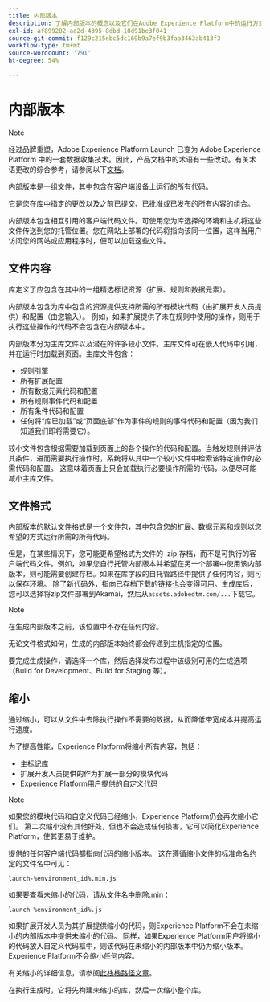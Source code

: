 ```yaml
---
title: 内部版本
description: 了解内部版本的概念以及它们在Adobe Experience Platform中的运行方式。
exl-id: af899282-aa2d-4395-8dbd-18d91be3f041
source-git-commit: f129c215ebc5dc169b9a7ef9b3faa3463ab413f3
workflow-type: tm+mt
source-wordcount: '791'
ht-degree: 54%

---
```


# 内部版本

>[!NOTE]
>
>经过品牌重塑，Adobe Experience Platform Launch 已变为 Adobe Experience Platform 中的一套数据收集技术。因此，产品文档中的术语有一些改动。有关术语更改的综合参考，请参阅以下[文档](../../term-updates.md)。

内部版本是一组文件，其中包含在客户端设备上运行的所有代码。

它是您在库中指定的更改以及之前已提交、已批准或已发布的所有内容的组合。

内部版本包含相互引用的客户端代码文件。可使用您为库选择的环境和主机将这些文件传送到您的托管位置。您在网站上部署的代码将指向该同一位置，这样当用户访问您的网站或应用程序时，便可以加载这些文件。

## 文件内容

库定义了应包含在其中的一组精选标记资源（扩展、规则和数据元素）。

内部版本包含为库中包含的资源提供支持所需的所有模块代码（由扩展开发人员提供）和配置（由您输入）。 例如，如果扩展提供了未在规则中使用的操作，则用于执行这些操作的代码不会包含在内部版本中。

内部版本分为主库文件以及潜在的许多较小文件。主库文件可在嵌入代码中引用，并在运行时加载到页面。主库文件包含：

* 规则引擎
* 所有扩展配置
* 所有数据元素代码和配置
* 所有规则事件代码和配置
* 所有条件代码和配置
* 任何将“库已加载”或“页面底部”作为事件的规则的事件代码和配置（因为我们知道我们即将需要它）。

较小文件包含根据需要加载到页面上的各个操作的代码和配置。当触发规则并评估其条件，进而需要执行操作时，系统将从其中一个较小文件中检索该特定操作的必需代码和配置。 这意味着页面上只会加载执行必要操作所需的代码，以便尽可能减小主库文件。

## 文件格式

内部版本的默认文件格式是一个文件包，其中包含您的扩展、数据元素和规则以您希望的方式运行所需的所有代码。

但是，在某些情况下，您可能更希望格式为文件的 .zip 存档，而不是可执行的客户端代码文件。例如，如果您自行托管内部版本并希望在另一个部署中使用该内部版本，则可能需要创建存档。如果在库字段的自托管路径中提供了任何内容，则可以保存环境。 除了新代码外，指向已存档下载的链接也会变得可用。生成库后，您可以选择将zip文件部署到Akamai，然后从`assets.adobedtm.com/...`下载它。

>[!NOTE]
>
>在生成内部版本之前，该位置中不存在任何内容。

无论文件格式如何，生成的内部版本始终都会传递到主机指定的位置。

要完成生成操作，请选择一个库，然后选择发布过程中该级别可用的生成选项（Build for Development、Build for Staging 等）。

## 缩小

通过缩小，可以从文件中去除执行操作不需要的数据，从而降低带宽成本并提高运行速度。

为了提高性能，Experience Platform将缩小所有内容，包括：

* 主标记库
* 扩展开发人员提供的作为扩展一部分的模块代码
* Experience Platform用户提供的自定义代码

>[!NOTE]
>
>如果您的模块代码和自定义代码已经缩小，Experience Platform仍会再次缩小它们。 第二次缩小没有其他好处，但也不会造成任何损害，它可以简化Experience Platform，使其更易于维护。

提供的任何客户端代码都指向代码的缩小版本。 这在遵循缩小文件的标准命名约定的文件名中可见：

`launch-%environment_id%.min.js`

如果要查看未缩小的代码，请从文件名中删除.min：

`launch-%environment_id%.js`

如果扩展开发人员为其扩展提供缩小的代码，则Experience Platform不会在未缩小的内部版本中提供未缩小的代码。 同样，如果Experience Platform用户将缩小的代码放入自定义代码框中，则该代码在未缩小的内部版本中仍为缩小版本。 Experience Platform不会缩小任何内容。

有关缩小的详细信息，请参阅[此栈栈路径文章](https://blog.stackpath.com/glossary/minification/)。

在执行生成时，它将先构建未缩小的库，然后一次缩小整个库。
